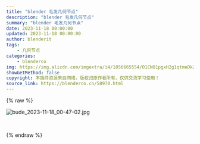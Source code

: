 ```yaml
---
title: "blender 毛发几何节点"
description: "blender 毛发几何节点"
summary: "blender 毛发几何节点"
date: 2023-11-18 00:00:00
updated: 2023-11-18 00:00:00
author: blenderit
tags: 
    - 几何节点
categories:
    - blenderco
img: https://img.alicdn.com/imgextra/i4/1856665554/O1CN01pgxH2g1qtmeDkZW9S_!!1856665554.jpg
showGetMethod: false
copyright: 本插件资源来自网络，版权归原作者所有，仅供交流学习使用！
source_link: https://blenderco.cn/58970.html
---
```


{% raw %}
<p><img src="https://img.alicdn.com/imgextra/i4/1856665554/O1CN01pgxH2g1qtmeDkZW9S_!!1856665554.jpg" alt="bude_2023-11-18_00-47-02.jpg"></p><p> </p>
<div style="display: none">blenderco</div>
{% endraw %}